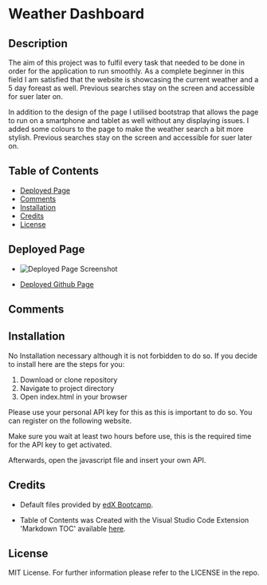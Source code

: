 # Weather Dashboard 

##  <a name='Description'></a>Description
The aim of this project was to fulfil every task that needed to be done in order for the application to run smoothly. As a complete beginner in this field I am satisfied that the website is showcasing the current weather and a 5 day foreast as well. Previous searches stay on the screen and accessible for suer later on.

In addition to the design of the page I utilised bootstrap that allows the page to run on a smartphone and tablet as well without any displaying issues. I added some colours to the page to make the weather search a bit more stylish. Previous searches stay on the screen and accessible for suer later on.


##  <a name='TableofContents'></a>Table of Contents
<!-- vscode-markdown-toc -->
*  [Deployed Page](#DeployedPage)
*  [Comments](#Comments)
*  [Installation](#Installation)
*  [Credits](#Credits)
*  [License](#License)

<!-- vscode-markdown-toc-config
	numbering=true
	autoSave=true
	/vscode-markdown-toc-config -->
<!-- /vscode-markdown-toc -->

##  <a name='DeployedPage'></a>Deployed Page

- ![Deployed Page Screenshot]()

- [Deployed Github Page](https://beatak777.github.io/)


##  <a name='Comments'></a>Comments


##   <a name='Installation'></a>Installation
No Installation necessary although it is not forbidden to do so. If you decide to install here are the steps for you:
1. Download or clone repository
3. Navigate to project directory
2. Open index.html in your browser

Please use your personal API key for this as this is important to do so. You can register on the following website. 

Make sure you wait at least two hours before use, this is the required time for the API key to get activated.

Afterwards, open the javascript file and insert your own API. 

##   <a name='Credits'></a>Credits

- Default files provided by [edX Bootcamp](https://www.edx.org/course/skills-bootcamp-in-front-end-web-development).

- Table of Contents was Created with the Visual Studio Code Extension 'Markdown TOC' available [here](https://marketplace.visualstudio.com/items?itemName=dumeng.markdown-toc).


##   <a name='License'></a>License
MIT License.
For further information please refer to the LICENSE in the repo.